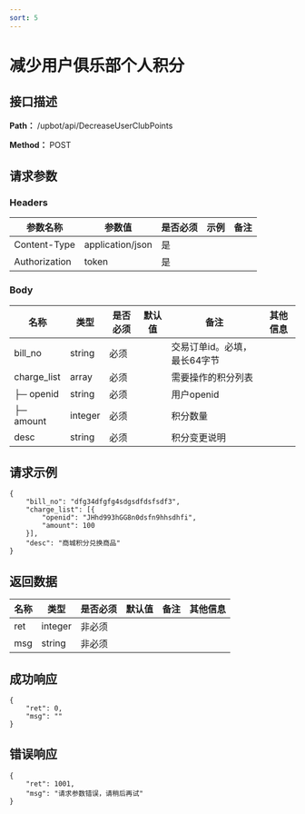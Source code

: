 ```yaml
---
sort: 5
---
```


# 减少用户俱乐部个人积分

## 接口描述

**Path：** /upbot/api/DecreaseUserClubPoints

**Method：** POST


## 请求参数

### Headers

| 参数名称          | 参数值              | 是否必须 | 示例 | 备注 |
|---------------|------------------|------|----|----|
| Content-Type  | application/json | 是    |    |    |
| Authorization | token            | 是    |    |    |

### Body

| 名称                   | 类型         | 是否必须 | 默认值 | 备注                        | 其他信息                                         |
|----------------------|------------|------|-----|---------------------------|----------------------------------------------|
| bill_no                  | string    | 必须   |     | 交易订单id。必填，最长64字节                    |                                              |
| charge_list                  | array    | 必须   |     | 需要操作的积分列表                    |                                              |
| ├─ openid | string  | 必须  |     |   用户openid |               |
| ├─ amount | integer  | 必须  |     |   积分数量 |               |
| desc                  | string    | 必须   |     | 积分变更说明                    |                                              |

## 请求示例

```
{
    "bill_no": "dfg34dfgfg4sdgsdfdsfsdf3",
    "charge_list": [{
        "openid": "JHhd993hGG8n0dsfn9hhsdhfi",
        "amount": 100
    }],
    "desc": "商城积分兑换商品"
}
```

## 返回数据

| 名称  | 类型      | 是否必须 | 默认值 | 备注 | 其他信息          |
|-----|---------|------|-----|----|---------------|
| ret | integer | 非必须  |     |    |  |
| msg | string  | 非必须  |     |    |               |


## 成功响应
```
{
    "ret": 0,
    "msg": ""
}
```

## 错误响应
```
{
	"ret": 1001,
	"msg": "请求参数错误，请稍后再试"
}
``` 
